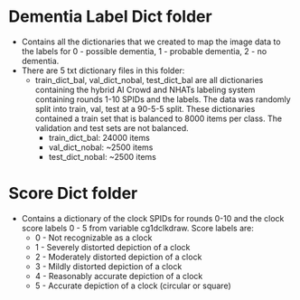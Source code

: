 # Dementia Label Dict folder 
- Contains all the dictionaries that we created to map the image data to the labels for 0 - possible dementia, 1 - probable dementia, 2 - no dementia. 
- There are 5 txt dictionary files in this folder:
  - train_dict_bal, val_dict_nobal, test_dict_bal are all dictionaries containing the hybrid AI Crowd and NHATs labeling system containing rounds 1-10 SPIDs and the labels. The data was randomly split into train, val, test at a 90-5-5 split. These dictionaries contained a train set that is balanced to 8000 items per class. The validation and test sets are not balanced.  
    - train_dict_bal: 24000 items
    - val_dict_nobal: ~2500 items
    - test_dict_nobal: ~2500 items


# Score Dict folder
- Contains a dictionary of the clock SPIDs for rounds 0-10 and the clock score labels 0 - 5 from variable cg1dclkdraw. Score labels are: 
  - 0 - Not recognizable as a clock
  - 1 - Severely distorted depiction of a clock
  - 2 - Moderately distorted depiction of a clock
  - 3 - Mildly distorted depiction of a clock
  - 4 - Reasonably accurate depiction of a clock
  - 5 - Accurate depiction of a clock (circular or square)

